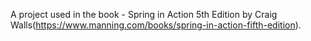 A project used in the book - Spring in Action 5th Edition by Craig Walls(https://www.manning.com/books/spring-in-action-fifth-edition).
